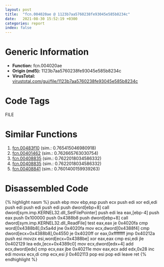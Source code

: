 ```yaml
---
layout: post
title:  "fcn.004020ae @ 1123b7aa5760238fe93045e585b8234c"
date:   2021-08-30 15:52:19 +0300
categories: report
index: false
---
```


# Generic Information
- **Function:** fcn.004020ae
- **Origin (md5):** 1123b7aa5760238fe93045e585b8234c
- **VirusTotal:** [virustotal.com/gui/file/1123b7aa5760238fe93045e585b8234c][virustotal_ref]

# Code Tags
<span class="tag" id="FILE">FILE</span>


# Similar Functions

1. [fcn.00483f10][similar_1_ref] (sim.: 0.765415046980918)
2. [fcn.00401462][similar_2_ref] (sim.: 0.762665763030754)
3. [fcn.00408835][similar_3_ref] (sim.: 0.7622018034586332)
4. [fcn.00408835][similar_4_ref] (sim.: 0.7622018034586332)
5. [fcn.00408841][similar_5_ref] (sim.: 0.7601400159939263)


# Disassembled Code

{% highlight nasm %}
push ebp
mov ebp,esp
push ecx
push edi
xor edi,edi
push edi
push edi
push edi
push dword[ebp+8]
call dword[sym.imp.KERNEL32.dll_SetFilePointer]
push edi
lea eax,[ebp-4]
push eax
push 0x100000
push 0x4388b8
push dword[ebp+8]
call dword[sym.imp.KERNEL32.dll_ReadFile]
test eax,eax
je 0x4020fa
cmp word[0x4388b8],0x5a4d
jne 0x4020fa
mov ecx,dword[0x4388f4]
cmp dword[ecx+0x4388b8],0x4550
je 0x4020ff
or eax,0xffffffff
jmp 0x40212a
push esi
movzx esi,word[ecx+0x4388be]
xor eax,eax
cmp esi,edi
jle 0x402129
lea edx,[ecx+0x4389c0]
mov ecx,dword[edx+4]
add ecx,dword[edx]
cmp ecx,eax
jbe 0x40211e
mov eax,ecx
add edx,0x28
inc edi
movsx ecx,di
cmp ecx,esi
jl 0x402113
pop esi
pop edi
leave 
ret 
{% endhighlight %}


[similar_1_ref]: /report/fcn.00483f10@3b2d901eaca41ce14deca6a48c0c801a
[similar_2_ref]: /report/fcn.00401462@0cb2d61ee2bb08c35289961542a08513
[similar_3_ref]: /report/fcn.00408835@88e03379526f823ce2de3b236adcaf80
[similar_4_ref]: /report/fcn.00408835@7e044e51324f9f80f4e97d8f3549c003
[similar_5_ref]: /report/fcn.00408841@319cf4affa41f752783e62f81908d682
[virustotal_ref]: https://www.virustotal.com/gui/file/1123b7aa5760238fe93045e585b8234c